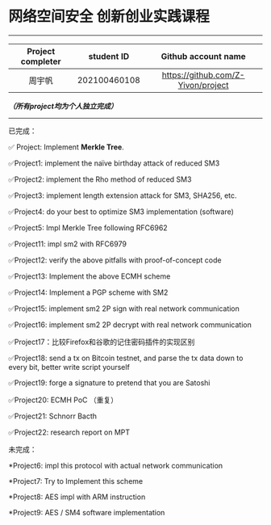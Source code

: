 # 网络空间安全 创新创业实践课程

------

| Project completer |  student ID  |            Github account name            |
| :---------------: | :----------: | :---------------------------------------: |
|       周宇帆      | 202100460108 | https://github.com/Z-Yivon/project |



***（所有project均为个人独立完成）***

------

已完成：

✅ Project: Implement **Merkle Tree**.

✅Project1: implement the naïve birthday attack of reduced SM3

✅Project2: implement the Rho method of reduced SM3

✅Project3: implement length extension attack for SM3, SHA256, etc.

✅Project4: do your best to optimize SM3 implementation (software)

✅Project5: Impl Merkle Tree following RFC6962

✅Project11: impl sm2 with RFC6979

✅Project12: verify the above pitfalls with proof-of-concept code

✅Project13: Implement the above ECMH scheme

✅Project14: Implement a PGP scheme with SM2

✅Project15: implement sm2 2P sign with real network communication

✅Project16: implement sm2 2P decrypt with real network communication

✅Project17：比较Firefox和谷歌的记住密码插件的实现区别

✅Project18: send a tx on Bitcoin testnet, and parse the tx data down to every bit, better write script yourself

✅Project19: forge a signature to pretend that you are Satoshi

✅Project20: ECMH PoC （重复）

✅Project21: Schnorr Bacth

✅Project22: research report on MPT

未完成：

*Project6: impl this protocol with actual network communication

*Project7: Try to Implement this scheme

*Project8: AES impl with ARM instruction

*Project9: AES / SM4 software implementation


